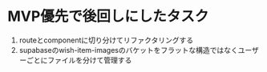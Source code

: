 # MVP優先で後回しにしたタスク
1. routeとcomponentに切り分けてリファクタリングする
2. supabaseのwish-item-imagesのバケットをフラットな構造ではなくユーザーごとにファイルを分けて管理する